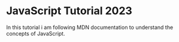 # JavaScript Tutorial 2023

In this tutorial i am following MDN documentation to understand the concepts of JavaScript.